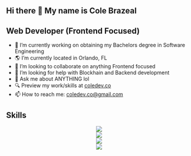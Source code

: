 ## Hi there 👋 My name is Cole Brazeal
## Web Developer (Frontend Focused) 

- 🔭 I’m currently working on obtaining my Bachelors degree in Software Engineering
- 🌎 I’m currently located in Orlando, FL 
- 👯 I’m looking to collaborate on anything Frontend focused
- 🤔 I’m looking for help with Blockhain and Backend development
- 💬 Ask me about ANYTHING lol
- 🔍 Preview my work/skills at [coledev.co](https://coledev.co/)
- 📫 How to reach me: coledev.co@gmail.com

## Skills

<div align="center">
  <a href="https://skillicons.dev">
    <img src="https://skillicons.dev/icons?i=html,css,scss,js,typescript,go,cs,jquery,py,bootstrap" /> <br>
    <img src="https://skillicons.dev/icons?i=tailwind,react,vercel,vite,nodejs,nextjs,ruby,rails,bash,heroku" /> <br>
        <img src="https://skillicons.dev/icons?i=swift,svelte,npm,mysql,postgres,postman,php,ps,xd,wordpress" /> <br>
    <img src="https://skillicons.dev/icons?i=notion,figma,webflow,yarn,codepen,aws,ubuntu,vscode,discord,github" />
  </a>
</div>

<!--
**colebrazeal/colebrazeal** is a ✨ _special_ ✨ repository because its `README.md` (this file) appears on your GitHub profile.

Here are some ideas to get you started:

- 🔭 I’m currently working on ...
- 🌱 I’m currently learning ...
- 👯 I’m looking to collaborate on ...
- 🤔 I’m looking for help with ...
- 💬 Ask me about ...
- 📫 How to reach me: ...
- 😄 Pronouns: ...
- ⚡ Fun fact: ...
-->

